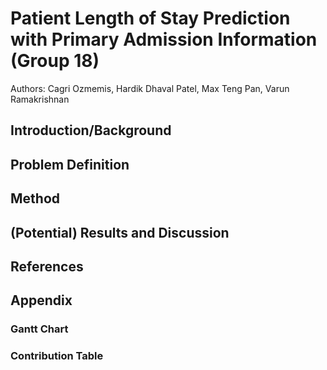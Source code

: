 # Patient Length of Stay Prediction with Primary Admission Information (Group 18)

Authors: Cagri Ozmemis, Hardik Dhaval Patel, Max Teng Pan, Varun Ramakrishnan

## Introduction/Background


## Problem Definition


## Method


## (Potential) Results and Discussion


## References


## Appendix

### Gantt Chart

### Contribution Table
